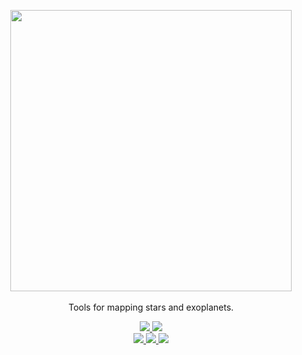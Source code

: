 <p align="center">
  <img width = "450" src="https://github.com/rodluger/starry/blob/master/docs/starry.png?raw=true"/>
  <br>
  <br>
  Tools for mapping stars and exoplanets.
  <p align="center">
    <!-- tests -->
    <a href="https://github.com/rodluger/starry/actions/workflows/tests.yml">
      <img src="https://github.com/rodluger/starry/actions/workflows/tests.yml/badge.svg"/>
    </a>
    <!-- coverage -->
    <a href="https://coveralls.io/github/rodluger/starry">
      <img src="https://coveralls.io/repos/github/rodluger/starry/badge.svg?branch=restructure"/> <!-- TODO: master -->
    </a>
    <br/>
    <!-- build docs -->
    <a href="https://starry.readthedocs.io">
      <img src="https://img.shields.io/badge/docs-unknown-lightgrey"/>
    </a>
    <!-- build notebooks -->
    <a href="https://starry.readthedocs.io/en/latest/tutorials/">
      <img src="https://github.com/rodluger/starry/actions/workflows/tutorials.yml/badge.svg"/>
    </a>
    <!-- read the paper -->
    <a href="http://adsabs.harvard.edu/abs/2019AJ....157...64L">
      <img src="https://img.shields.io/badge/paper-Astronomical%20Journal-blue.svg?style=flat"/>
    </a>
  </p>
</p>
